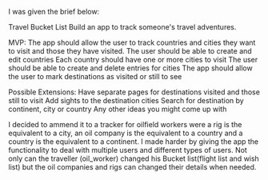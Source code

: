 I was given the brief below:

Travel Bucket List
Build an app to track someone's travel adventures.

MVP:
The app should allow the user to track countries and cities they want to visit and those they have visited.
The user should be able to create and edit countries
Each country should have one or more cities to visit
The user should be able to create and delete entries for cities
The app should allow the user to mark destinations as visited or still to see

Possible Extensions:
Have separate pages for destinations visited and those still to visit
Add sights to the destination cities
Search for destination by continent, city or country
Any other ideas you might come up with

I decided to ammend it to a tracker for oilfield workers were a rig is the equivalent to a city, an oil company is the equivalent to a country and a country is the equivalent to a continent. I made harder by giving the app the functionality to deal with multiple users and different types of users. Not only can the traveller (oil_worker) changed his Bucket list(flight list and wish list) but the oil companies and rigs can changed their details when needed.